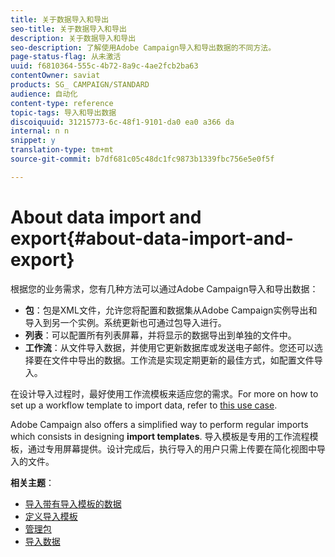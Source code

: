 ```yaml
---
title: 关于数据导入和导出
seo-title: 关于数据导入和导出
description: 关于数据导入和导出
seo-description: 了解使用Adobe Campaign导入和导出数据的不同方法。
page-status-flag: 从未激活
uuid: f6810364-555c-4b72-8a9c-4ae2fcb2ba63
contentOwner: saviat
products: SG_ CAMPAIGN/STANDARD
audience: 自动化
content-type: reference
topic-tags: 导入和导出数据
discoiquuid: 31215773-6c-48f1-9101-da0 ea0 a366 da
internal: n n
snippet: y
translation-type: tm+mt
source-git-commit: b7df681c05c48dc1fc9873b1339fbc756e5e0f5f

---
```



# About data import and export{#about-data-import-and-export}

根据您的业务需求，您有几种方法可以通过Adobe Campaign导入和导出数据：

* **包**：包是XML文件，允许您将配置和数据集从Adobe Campaign实例导出和导入到另一个实例。系统更新也可通过包导入进行。
* **列表**：可以配置所有列表屏幕，并将显示的数据导出到单独的文件中。
* **工作流**：从文件导入数据，并使用它更新数据库或发送电子邮件。您还可以选择要在文件中导出的数据。工作流是实现定期更新的最佳方式，如配置文件导入。

在设计导入过程时，最好使用工作流模板来适应您的需求。For more on how to set up a workflow template to import data, refer to [this use case](../../automating/using/importing-data.md#example--import-workflow-template).

Adobe Campaign also offers a simplified way to perform regular imports which consists in designing **import templates**. 导入模板是专用的工作流程模板，通过专用屏幕提供。设计完成后，执行导入的用户只需上传要在简化视图中导入的文件。

**相关主题**：

* [导入带有导入模板的数据](../../automating/using/importing-data-with-import-templates.md)
* [定义导入模板](../../automating/using/defining-import-templates.md)
* [管理包](../../automating/using/managing-packages.md)
* [导入数据](../../automating/using/importing-data.md)


